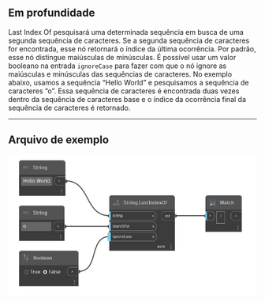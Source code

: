 ## Em profundidade
Last Index Of pesquisará uma determinada sequência em busca de uma segunda sequência de caracteres. Se a segunda sequência de caracteres for encontrada, esse nó retornará o índice da última ocorrência. Por padrão, esse nó distingue maiúsculas de minúsculas. É possível usar um valor booleano na entrada `ignoreCase` para fazer com que o nó ignore as maiúsculas e minúsculas das sequências de caracteres. No exemplo abaixo, usamos a sequência “Hello World” e pesquisamos a sequência de caracteres “o”. Essa sequência de caracteres é encontrada duas vezes dentro da sequência de caracteres base e o índice da ocorrência final da sequência de caracteres é retornado.
___
## Arquivo de exemplo

![LastIndexOf](./DSCore.String.LastIndexOf_img.jpg)

